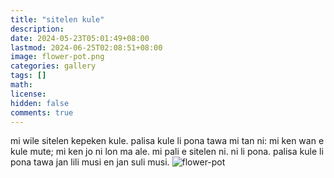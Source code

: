 ```yaml
---
title: "sitelen kule"
description: 
date: 2024-05-23T05:01:49+08:00
lastmod: 2024-06-25T02:08:51+08:00
image: flower-pot.png
categories: gallery
tags: []
math: 
license: 
hidden: false
comments: true
---
```


mi wile sitelen kepeken kule. palisa kule li pona tawa mi tan ni: mi ken wan e kule mute; mi ken jo ni lon ma ale. mi pali e sitelen ni. ni li pona. palisa kule li pona tawa jan lili musi en jan suli musi.
![flower-pot](flower-pot.png)

